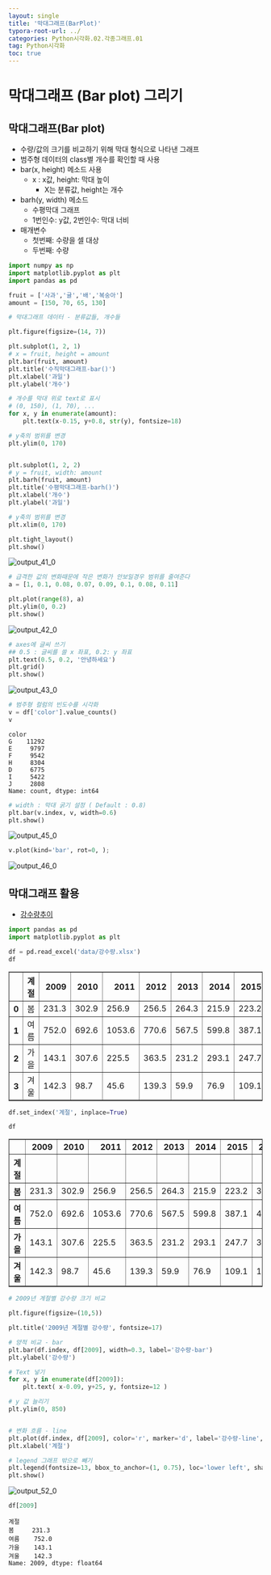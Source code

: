 ```yaml
---
layout: single
title: '막대그래프(BarPlot)'
typora-root-url: ../
categories: Python시각화.02.각종그래프.01
tag: Python시각화
toc: true
---
```


# 막대그래프 (Bar plot) 그리기

## 막대그래프(Bar plot)

- 수량/값의 크기를 비교하기 위해 막대 형식으로 나타낸 그래프
- 범주형 데이터의 class별 개수를 확인할 때 사용
- bar(x, height) 메소드 사용
  - x : x값, height:  막대 높이
    - X는 분류값, height는 개수
- barh(y, width) 메소드
  - 수평막대 그래프
  - 1번인수: y값, 2번인수: 막대 너비  
- 매개변수
  - 첫번째: 수량을 셀 대상
  - 두번째: 수량


```python
import numpy as np
import matplotlib.pyplot as plt
import pandas as pd
```


```python
fruit = ['사과','귤','배','복숭아']
amount = [150, 70, 65, 130]
```


```python
# 막대그래프 데이터 - 분류값들, 개수들

plt.figure(figsize=(14, 7))

plt.subplot(1, 2, 1)
# x = fruit, height = amount
plt.bar(fruit, amount)
plt.title('수직막대그래프-bar()')
plt.xlabel('과일')
plt.ylabel('개수')

# 개수를 막대 위로 text로 표시
# (0, 150), (1, 70), ...
for x, y in enumerate(amount):
    plt.text(x-0.15, y+0.8, str(y), fontsize=18)

# y축의 범위를 변경
plt.ylim(0, 170)


plt.subplot(1, 2, 2)
# y = fruit, width: amount
plt.barh(fruit, amount)
plt.title('수평막대그래프-barh()')
plt.xlabel('개수')
plt.ylabel('과일')

# y축의 범위를 변경
plt.xlim(0, 170)

plt.tight_layout()
plt.show()
```


![output_41_0](/../../images/2023-10-12-03.막대그래프(BarPlot)/output_41_0-1697167523726-47.png)
    



```python
# 급격한 값의 변화때문에 작은 변화가 안보일경우 범위를 줄여준다
a = [1, 0.1, 0.08, 0.07, 0.09, 0.1, 0.08, 0.11]

plt.plot(range(8), a)
plt.ylim(0, 0.2)
plt.show()
```


![output_42_0](/../../images/2023-10-12-03.막대그래프(BarPlot)/output_42_0.png)
    



```python
# axes에 글씨 쓰기
## 0.5 : 글씨를 쓸 x 좌표, 0.2: y 좌표
plt.text(0.5, 0.2, '안녕하세요')
plt.grid()
plt.show()
```


![output_43_0](/../../images/2023-10-12-03.막대그래프(BarPlot)/output_43_0-1697167542253-50.png)
    



```python
# 범주형 컬럼의 빈도수를 시각화
v = df['color'].value_counts()
v
```




    color
    G    11292
    E     9797
    F     9542
    H     8304
    D     6775
    I     5422
    J     2808
    Name: count, dtype: int64




```python
# width : 막대 굵기 설정 ( Default : 0.8)
plt.bar(v.index, v, width=0.6)
plt.show()
```


![output_45_0](/../../images/2023-10-12-03.막대그래프(BarPlot)/output_45_0-1697167554633-52.png)
    



```python
v.plot(kind='bar', rot=0, );
```


![output_46_0](/../../images/2023-10-12-03.막대그래프(BarPlot)/output_46_0-1697167559724-54.png)
    

## 막대그래프 활용

- [강수량추이](http://www.index.go.kr/potal/main/EachDtlPageDetail.do?idx_cd=1401)


```python
import pandas as pd
import matplotlib.pyplot as plt
```


```python
df = pd.read_excel('data/강수량.xlsx')
df
```




<div>
<style scoped>
    .dataframe tbody tr th:only-of-type {
        vertical-align: middle;
    }


    .dataframe tbody tr th {
        vertical-align: top;
    }
    
    .dataframe thead th {
        text-align: right;
    }

</style>

<table border="1" class="dataframe">
  <thead>
    <tr style="text-align: right;">
      <th></th>
      <th>계절</th>
      <th>2009</th>
      <th>2010</th>
      <th>2011</th>
      <th>2012</th>
      <th>2013</th>
      <th>2014</th>
      <th>2015</th>
      <th>2016</th>
      <th>2017</th>
    </tr>
  </thead>
  <tbody>
    <tr>
      <th>0</th>
      <td>봄</td>
      <td>231.3</td>
      <td>302.9</td>
      <td>256.9</td>
      <td>256.5</td>
      <td>264.3</td>
      <td>215.9</td>
      <td>223.2</td>
      <td>312.8</td>
      <td>118.6</td>
    </tr>
    <tr>
      <th>1</th>
      <td>여름</td>
      <td>752.0</td>
      <td>692.6</td>
      <td>1053.6</td>
      <td>770.6</td>
      <td>567.5</td>
      <td>599.8</td>
      <td>387.1</td>
      <td>446.2</td>
      <td>609.7</td>
    </tr>
    <tr>
      <th>2</th>
      <td>가을</td>
      <td>143.1</td>
      <td>307.6</td>
      <td>225.5</td>
      <td>363.5</td>
      <td>231.2</td>
      <td>293.1</td>
      <td>247.7</td>
      <td>381.6</td>
      <td>172.5</td>
    </tr>
    <tr>
      <th>3</th>
      <td>겨울</td>
      <td>142.3</td>
      <td>98.7</td>
      <td>45.6</td>
      <td>139.3</td>
      <td>59.9</td>
      <td>76.9</td>
      <td>109.1</td>
      <td>108.1</td>
      <td>75.6</td>
    </tr>
  </tbody>
</table>

</div>




```python
df.set_index('계절', inplace=True)
```


```python
df
```




<div>
<style scoped>
    .dataframe tbody tr th:only-of-type {
        vertical-align: middle;
    }


    .dataframe tbody tr th {
        vertical-align: top;
    }
    
    .dataframe thead th {
        text-align: right;
    }

</style>

<table border="1" class="dataframe">
  <thead>
    <tr style="text-align: right;">
      <th></th>
      <th>2009</th>
      <th>2010</th>
      <th>2011</th>
      <th>2012</th>
      <th>2013</th>
      <th>2014</th>
      <th>2015</th>
      <th>2016</th>
      <th>2017</th>
    </tr>
    <tr>
      <th>계절</th>
      <th></th>
      <th></th>
      <th></th>
      <th></th>
      <th></th>
      <th></th>
      <th></th>
      <th></th>
      <th></th>
    </tr>
  </thead>
  <tbody>
    <tr>
      <th>봄</th>
      <td>231.3</td>
      <td>302.9</td>
      <td>256.9</td>
      <td>256.5</td>
      <td>264.3</td>
      <td>215.9</td>
      <td>223.2</td>
      <td>312.8</td>
      <td>118.6</td>
    </tr>
    <tr>
      <th>여름</th>
      <td>752.0</td>
      <td>692.6</td>
      <td>1053.6</td>
      <td>770.6</td>
      <td>567.5</td>
      <td>599.8</td>
      <td>387.1</td>
      <td>446.2</td>
      <td>609.7</td>
    </tr>
    <tr>
      <th>가을</th>
      <td>143.1</td>
      <td>307.6</td>
      <td>225.5</td>
      <td>363.5</td>
      <td>231.2</td>
      <td>293.1</td>
      <td>247.7</td>
      <td>381.6</td>
      <td>172.5</td>
    </tr>
    <tr>
      <th>겨울</th>
      <td>142.3</td>
      <td>98.7</td>
      <td>45.6</td>
      <td>139.3</td>
      <td>59.9</td>
      <td>76.9</td>
      <td>109.1</td>
      <td>108.1</td>
      <td>75.6</td>
    </tr>
  </tbody>
</table>

</div>




```python
# 2009년 계절별 강수량 크기 비교

plt.figure(figsize=(10,5))

plt.title('2009년 계절별 강수량', fontsize=17)

# 양적 비교 - bar
plt.bar(df.index, df[2009], width=0.3, label='강수량-bar')
plt.ylabel('강수량')

# Text 넣기
for x, y in enumerate(df[2009]):
    plt.text( x-0.09, y+25, y, fontsize=12 )

# y 값 늘리기
plt.ylim(0, 850)


# 변화 흐름 - line
plt.plot(df.index, df[2009], color='r', marker='d', label='강수량-line', linestyle='--')
plt.xlabel('계절')

# legend 그래프 밖으로 빼기
plt.legend(fontsize=13, bbox_to_anchor=(1, 0.75), loc='lower left', shadow=True)
plt.show()
```


![output_52_0](/../../images/2023-10-12-03.막대그래프(BarPlot)/output_52_0-1697167568760-56.png)
    



```python
df[2009]
```




    계절
    봄     231.3
    여름    752.0
    가을    143.1
    겨울    142.3
    Name: 2009, dtype: float64

